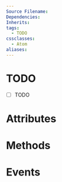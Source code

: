 ```yaml
---
Source Filename: 
Dependencies: 
Inherits: 
tags:
  - TODO
cssclasses:
  - Atom
aliases:
---
```

# TODO
- [ ] TODO

# Attributes

# Methods

# Events
